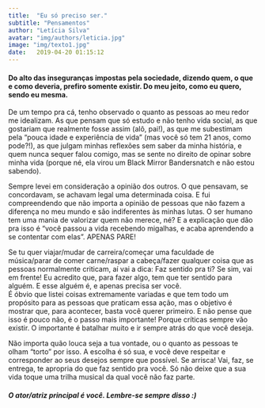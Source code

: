 ```yaml
---
title:  "Eu só preciso ser."
subtitle: "Pensamentos"
author: "Letícia Silva"
avatar: "img/authors/leticia.jpg"
image: "img/texto1.jpg"
date:   2019-04-20 01:15:12
---
```


#### Do alto das inseguranças impostas pela sociedade, dizendo quem, o que e como deveria, prefiro somente existir. Do meu jeito, como eu quero, sendo eu mesma.

De um tempo pra cá, tenho observado o quanto as pessoas ao meu redor me idealizam. As que pensam que só estudo e não tenho vida social, as que gostariam que realmente fosse assim (alô, pai!), as que me subestimam pela “pouca idade e experiência de vida” (mas você só tem 21 anos, como pode?!), as que julgam minhas reflexões sem saber da minha história, e quem nunca sequer falou comigo, mas se sente no direito de opinar sobre minha vida (porque né, ela virou um Black Mirror Bandersnatch e não estou sabendo).

Sempre levei em consideração a opinião dos outros. O que pensavam, se concordavam, se achavam legal uma determinada coisa. E fui compreendendo que não importa a opinião de pessoas que não fazem a diferença no meu mundo e são indiferentes às minhas lutas. O ser humano tem uma mania de valorizar quem não merece, né? E a explicação que dão pra isso é “você passou a vida recebendo migalhas, e acaba aprendendo a se contentar com elas”. APENAS PARE!

Se tu quer viajar/mudar de carreira/começar uma faculdade de música/parar de comer carne/raspar a cabeça/fazer qualquer coisa que as pessoas normalmente criticam, aí vai a dica: Faz sentido pra ti? Se sim, vai em frente! Eu acredito que, para fazer algo, tem que ter sentido para alguém. E esse alguém é, e apenas precisa ser você.  
É óbvio que listei coisas extremamente variadas e que tem todo um propósito para as pessoas que praticam essa ação, mas o objetivo é mostrar que, para acontecer, basta você querer primeiro. E não pense que isso é pouco não, é o passo mais importante! Porque críticas sempre vão existir. O importante é batalhar muito e ir sempre atrás do que você deseja.

Não importa quão louca seja a tua vontade, ou o quanto as pessoas te olham “torto” por isso. A escolha é só sua, e você deve respeitar e corresponder ao seus desejos sempre que possível. Se arrisca! Vai, faz, se entrega, te apropria do que faz sentido pra você. Só não deixe que a sua vida toque uma trilha musical da qual você não faz parte.


##### O ator/atriz principal é você. Lembre-se sempre disso :)
